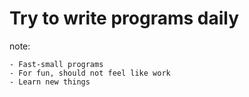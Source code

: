 # Try to write programs daily

note:
	
	- Fast-small programs
	- For fun, should not feel like work
	- Learn new things
